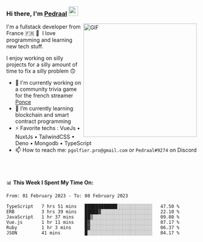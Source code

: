 ### Hi there, I'm <a href="https://pedraal.dev" target="_blank">Pedraal</a> <img src="https://media.giphy.com/media/hvRJCLFzcasrR4ia7z/giphy.gif" width="25px">
<img align="right" alt="GIF" src="https://pedraal.dev/avatar.png" width="300" height="300" />

I'm a fullstack developer from France 🇫🇷 🥖 &nbsp;I love programming and learning new
tech stuff.

I enjoy working on silly projects for a silly amount of time to fix a silly problem 🙃

- 🔭  I'm currently working on a community trivia game for the french streamer <a href="https://twitch.tv/ponce" target="_blank">Ponce</a>
- 🌱 I’m currently learning blockchain and smart contract programming
- ⚡ Favorite techs : VueJs &bull; NuxtJs &bull; TailwindCSS &bull; Deno &bull; Mongodb &bull; TypeScript
- 📫 How to reach me: `pgolfier.pro@gmail.com` or `Pedraal#9274` on Discord

<br>
<br>

📊 **This Week I Spent My Time On:**
<!--START_SECTION:waka-->

```text
From: 01 February 2023 - To: 08 February 2023

TypeScript   7 hrs 51 mins   ████████████░░░░░░░░░░░░░   47.50 %
ERB          3 hrs 39 mins   █████▓░░░░░░░░░░░░░░░░░░░   22.10 %
JavaScript   1 hr 37 mins    ██▒░░░░░░░░░░░░░░░░░░░░░░   09.80 %
Vue.js       1 hr 11 mins    █▓░░░░░░░░░░░░░░░░░░░░░░░   07.17 %
Ruby         1 hr 3 mins     █▓░░░░░░░░░░░░░░░░░░░░░░░   06.37 %
JSON         41 mins         █░░░░░░░░░░░░░░░░░░░░░░░░   04.17 %
```

<!--END_SECTION:waka-->
